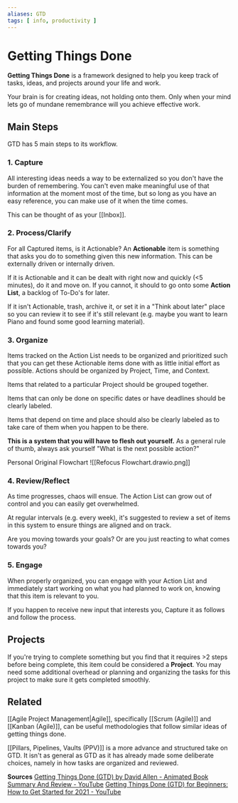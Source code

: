 ```yaml
---
aliases: GTD
tags: [ info, productivity ]
---
```

# Getting Things Done
**Getting Things Done** is a framework designed to help you keep track of tasks, ideas, and projects around your life and work.

Your brain is for creating ideas, not holding onto them. Only when your mind lets go of mundane remembrance will you achieve effective work.

## Main Steps
GTD has 5 main steps to its workflow.

### 1. Capture
All interesting ideas needs a way to be externalized so you don't have the burden of remembering. You can't even make meaningful use of that information at the moment most of the time, but so long as you have an easy reference, you can make use of it when the time comes.

This can be thought of as your [[Inbox]].

### 2. Process/Clarify
For all Captured items, is it Actionable? An **Actionable** item is something that asks you do to something given this new information. This can be externally driven or internally driven.

If it is Actionable and it can be dealt with right now and quickly (<5 minutes), do it and move on. If you cannot, it should to go onto some **Action List**, a backlog of To-Do's for later.

If it isn't Actionable, trash, archive it, or set it in a "Think about later" place so you can review it to see if it's still relevant (e.g. maybe you want to learn Piano and found some good learning material).

### 3. Organize
Items tracked on the Action List needs to be organized and prioritized such that you can get these Actionable items done with as little initial effort as possible. Actions should be organized by Project, Time, and Context.

Items that related to a particular Project should be grouped together.

Items that can only be done on specific dates or have deadlines should be clearly labeled.

Items that depend on time and place should also be clearly labeled as to take care of them when you happen to be there.

**This is a system that you will have to flesh out yourself.** As a general rule of thumb, always ask yourself "What is the next possible action?"

Personal Original Flowchart
![[Refocus Flowchart.drawio.png]]

### 4. Review/Reflect
As time progresses, chaos will ensue. The Action List can grow out of control and you can easily get overwhelmed.

At regular intervals (e.g. every week), it's suggested to review a set of items in this system to ensure things are aligned and on track.

Are you moving towards your goals? Or are you just reacting to what comes towards you?

### 5. Engage
When properly organized, you can engage with your Action List and immediately start working on what you had planned to work on, knowing that this item is relevant to you.

If you happen to receive new input that interests you, Capture it as follows and follow the process.

## Projects
If you're trying to complete something but you find that it requires >2 steps before being complete, this item could be considered a **Project**. You may need some additional overhead or planning and organizing the tasks for this project to make sure it gets completed smoothly.

## Related
[[Agile Project Management|Agile]], specifically [[Scrum (Agile)]] and [[Kanban (Agile)]], can be useful methodologies that follow similar ideas of getting things done.

[[Pillars, Pipelines, Vaults (PPV)]] is a more advance and structured take on GTD. It isn't as general as GTD as it has already made some deliberate choices, namely in how tasks are organized and reviewed.

**Sources**
[Getting Things Done (GTD) by David Allen - Animated Book Summary And Review - YouTube](https://www.youtube.com/watch?v=gCswMsONkwY)
[Getting Things Done (GTD) for Beginners: How to Get Started for 2021 - YouTube](https://www.youtube.com/watch?v=zP8gQp3nDPA)